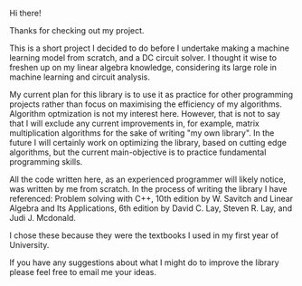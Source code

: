 Hi there!

Thanks for checking out my project.

This is a short project I decided to do before I undertake making a machine learning model from scratch, and a DC circuit solver. I thought it wise to freshen up on my linear algebra knowledge, considering its large role in machine learning and circuit analysis.

My current plan for this library is to use it as practice for other programming projects rather than focus on maximising the efficiency of my algorithms. Algorithm optmization is not my interest here. However, that is not to say that I will exclude any current improvements in, for example, matrix multiplication algorithms for the sake of writing "my own library". In the future I will certainly work on optimizing the library, based on cutting edge algorithms, but the current main-objective is to practice fundamental programming skills.

All the code written here, as an experienced programmer will likely notice, was written by me from scratch. In the process of writing the library I have referenced: Problem solving with C++, 10th edition by W. Savitch and Linear Algebra and Its Applications, 6th edition by David C. Lay, Steven R. Lay, and Judi J. Mcdonald.

I chose these because they were the textbooks I used in my first year of University.

If you have any suggestions about what I might do to improve the library please feel free to email me your ideas.
